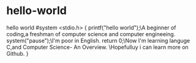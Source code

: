 # hello-world
hello world
#system <stdio.h>
{
   printf("hello world");\\A beginner of coding,a freshman of computer science and computer engineeing.
   system("pause");\\I'm poor in English.
   return 0;\\Now I'm learning languge C,and Computer Science- An Overview.
   \\Hopefulluy i can learn more on Github.
}
